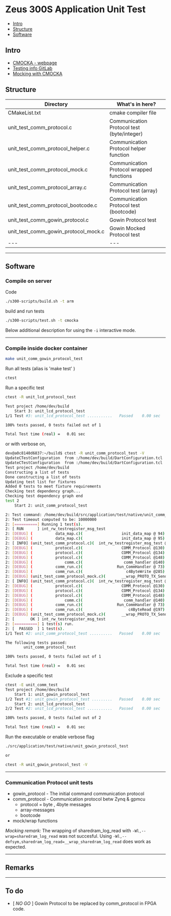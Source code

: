 # Zeus 300S Application Unit Test

* [Intro](#intro)
* [Structure](#Structure)
* [Software](#Software)

## Intro

* [CMOCKA - webpage](https://cmocka.org/)
* [Testing info GitLab](https://gitlab.kitware.com/cmake/community/-/wikis/doc/ctest/Testing-With-CTest)
* [Mocking with CMOCKA](https://satish.net.in/20160403/)

## Structure

| Directory | What's in here?|
|---|---|
| CMakeList.txt | cmake compiler file |
| unit_test_comm_protocol.c | Communication Protocol test (byte/integer) |
| unit_test_comm_protocol_helper.c | Communication Protocol helper function |
| unit_test_comm_protocol_mock.c | Communication Protocol wrapped functions |
| unit_test_comm_protocol_array.c | Communication Protocol test (array) |
| unit_test_comm_protocol_bootcode.c | Communication Protocol test (bootcode) |
| unit_test_comm_gowin_protocol.c | Gowin Protocol test |
| unit_test_comm_gowin_protocol_mock.c | Gowin Mocked Protocol test |
|---|---|


___
## Software
### Compile on server
Code
```sh
./s300-scripts/build.sh -t arm
```

build and run tests
```sh
./s300-scripts/test.sh -t cmocka
```
Below additional description for using the `-i` interactive mode.<br>
___
### Compile inside docker container
```sh
make unit_comm_gowin_protocol_test
```



Run all tests (alias is 'make test' )
```sh
ctest
```

Run a specific test
```sh
ctest -R unit_lcd_protocol_test

Test project /home/dev/build
    Start 3: unit_lcd_protocol_test
1/1 Test #3: unit_lcd_protocol_test ...........   Passed    0.00 sec

100% tests passed, 0 tests failed out of 1

Total Test time (real) =   0.01 sec
```
or with verbose on,
```sh
dev@a0c8140d6837:~/build$ ctest -R unit_comm_protocol_test -V
UpdateCTestConfiguration  from :/home/dev/build/DartConfiguration.tcl
UpdateCTestConfiguration  from :/home/dev/build/DartConfiguration.tcl
Test project /home/dev/build
Constructing a list of tests
Done constructing a list of tests
Updating test list for fixtures
Added 0 tests to meet fixture requirements
Checking test dependency graph...
Checking test dependency graph end
test 2
    Start 2: unit_comm_protocol_test

2: Test command: /home/dev/build/src/application/test/native/unit_comm_protocol_test
2: Test timeout computed to be: 10000000
2: [==========] Running 1 test(s).
2: [ RUN      ] int_rw_testregister_msg_test
2: [DEBUG] (          data_map.c)(                 init_data_map @ 94) : Application Version [APP-07:35_21-09-08_v0.1.]
2: [DEBUG] (          data_map.c)(                 init_data_map @ 95) : Boot Version [07:35_21-09-08_v0.1.1-14]
2: [ INFO] (unit_test_comm_protocol.c)(  int_rw_testregister_msg_test @185) : Read/write 4 byte testregister - should pass
2: [DEBUG] (          protocol.c)(                 COMM_Protocol @130) : COMM_START_BYTE
2: [DEBUG] (          protocol.c)(                 COMM_Protocol @134) : COMM_STOP_BYTE
2: [DEBUG] (          protocol.c)(                 COMM_Protocol @148) : COMM_RETURN_NEW_MSG
2: [DEBUG] (              comm.c)(                  comm_handler @140) : comm_handler - Address match
2: [DEBUG] (          comm_run.c)(               Run_CommHandler @ 73) : Run_CommHandler
2: [DEBUG] (          comm_run.c)(                   c4ByteWrite @285) : c4ByteWrite - 0xaa test register write 0x1020304
2: [DEBUG] (unit_test_comm_protocol_mock.c)(       __wrap_PROTO_TX_SendMsg @ 72) : PROTO_TX_SendMsg { FE, 10, 15, 01, 26, FF }
2: [ INFO] (unit_test_comm_protocol.c)(  int_rw_testregister_msg_test @194) : 4 byte test register is 01020304
2: [DEBUG] (          protocol.c)(                 COMM_Protocol @130) : COMM_START_BYTE
2: [DEBUG] (          protocol.c)(                 COMM_Protocol @134) : COMM_STOP_BYTE
2: [DEBUG] (          protocol.c)(                 COMM_Protocol @148) : COMM_RETURN_NEW_MSG
2: [DEBUG] (              comm.c)(                  comm_handler @140) : comm_handler - Address match
2: [DEBUG] (          comm_run.c)(               Run_CommHandler @ 73) : Run_CommHandler
2: [DEBUG] (          comm_run.c)(                    c4ByteRead @197) : Read4Byte - testregister
2: [DEBUG] (unit_test_comm_protocol_mock.c)(       __wrap_PROTO_TX_SendMsg @ 72) : PROTO_TX_SendMsg { FE, 10, 14, 01, 02, 03, 04, 2E, FF }
2: [       OK ] int_rw_testregister_msg_test
2: [==========] 1 test(s) run.
2: [  PASSED  ] 1 test(s).
1/1 Test #2: unit_comm_protocol_test ..........   Passed    0.00 sec

The following tests passed:
        unit_comm_protocol_test

100% tests passed, 0 tests failed out of 1

Total Test time (real) =   0.01 sec
```

Exclude a specific test
```sh
ctest -E unit_comm_test
Test project /home/dev/build
    Start 1: unit_gowin_protocol_test
1/2 Test #1: unit_gowin_protocol_test .........   Passed    0.00 sec
    Start 2: unit_lcd_protocol_test
2/2 Test #2: unit_lcd_protocol_test ...........   Passed    0.00 sec

100% tests passed, 0 tests failed out of 2

Total Test time (real) =   0.01 sec
```

Run the executable or enable verbose flag
```sh
./src/application/test/native/unit_gowin_protocol_test

or

ctest -R unit_gowin_protocol_test -V
```
___

### Communication Protocol unit tests
 * gowin_protocol  -  The initial command communication protocol
 * comm_protocol   -  Communication protocol betw Zynq & gpmcu
    * protocol = byte , 4byte messages
    * array-messages
    * bootcode
 * mock/wrap functions

*Mocking remark:*  The wrapping of sharedram_log_read with `-Wl,--wrap=sharedram_log_read` was not succesful. Using `-Wl,--defsym,sharedram_log_read=__wrap_sharedram_log_read` does work as expected.


___
## Remarks
___
## To do
 * [ *NO GO* ] Gowin Protocol to be replaced by comm_protocol in FPGA code.

